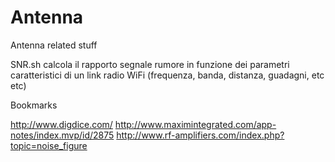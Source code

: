 Antenna
=======

Antenna related stuff

SNR.sh
calcola il rapporto segnale rumore in funzione dei parametri caratteristici di un link radio WiFi (frequenza, banda, distanza, guadagni, etc etc)

Bookmarks

http://www.digdice.com/
http://www.maximintegrated.com/app-notes/index.mvp/id/2875
http://www.rf-amplifiers.com/index.php?topic=noise_figure

